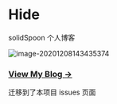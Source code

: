 # Hide

solidSpoon 个人博客

![image-20201208143435374](https://ced-md-picture.oss-cn-beijing.aliyuncs.com/img/20201208143435.png)

### [View My Blog &rarr;](https://github.com/solidSpoon/solidSpoon.github.io/issues)

迁移到了本项目 issues 页面
